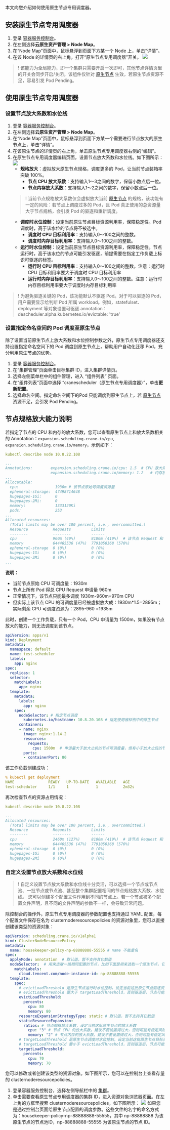 

本文向您介绍如何使用原生节点专用调度器。

## 安装原生节点专用调度器
1. 登录 [容器服务控制台](https://console.cloud.tencent.com/tke2/cluster?rid=8)。
2. 在左侧选择**云原生资产管理 > Node Map**。
3. 在“Node Map”页面中，鼠标悬浮到页面下方某一个 Node 上，单击“详情”。
4. 在该 Node 的详情页的右上角，打开“原生节点专用调度器”开关。
![](https://qcloudimg.tencent-cloud.cn/raw/4ba513112b247e1714ad149d2bc92b5c.png)

>!  该能力为全局能力，即一个集群只需要开启一次即可，其他节点详情页里的开关会同步开启/关闭。该组件仅针对 [原生节点](https://cloud.tencent.com/document/product/457/78197) 生效，若原生节点资源不足，容易引发 Pod Pending。

## 使用原生节点专用调度器

### 设置节点放大系数和水位线

1. 登录 [容器服务控制台](https://console.cloud.tencent.com/tke2/cluster?rid=8)。
2. 在左侧选择**云原生资产管理 > Node Map**。
3. 在“Node Map”页面中，鼠标悬浮到页面下方某一个需要进行节点放大的原生节点上，单击“详情”。
4. 在该原生节点的详情页的右上角，单击原生节点专用调度器右侧的“编辑”。
5. 在原生节点专用调度器编辑页面，设置节点放大系数和水位线。如下图所示：
![](https://qcloudimg.tencent-cloud.cn/raw/e524a2924da3cb0bd4e95090e64071a0.png)
	- **规格放大**：虚拟放大原生节点规格，调度更多的 Pod，让当前节点装箱率突破 100%。
		- **节点 CPU 放大系数**：支持输入1～3之间的数字，保留小数点后一位。
		- **节点内存放大系数**：支持输入1～2之间的数字，保留小数点后一位。
	>! 当前节点规格放大系数仅会虚拟放大当前 [原生节点](https://cloud.tencent.com/document/product/457/78197) 的规格，该功能有一定的风险：若节点上调度过多的 Pod，且 Pod 真正使用的总资源量大于节点规格，会引发 Pod 的驱逐和重新调度。
	- **调度时水位控制**：设定当前原生节点目标资源利用率，保障稳定性。Pod 调度时，高于该水位的节点将不被选中。
		- **调度时 CPU 目标利用率**：支持输入0～100之间的整数。
		- **调度时内存目标利用率**：支持输入0～100之间的整数。
	- **运行时水位控制**：设定当前原生节点目标资源利用率，保障稳定性。节点运行时，高于该水位的节点可能引发驱逐，前提需要在指定工作负载上标识可驱逐的标签。
		- **运行时 CPU 目标利用率**：支持输入0～100之间的整数。注意：运行时 CPU 目标利用率要大于调度时 CPU 目标利用率
		- **运行时内存目标利用率**：支持输入0～100之间的整数。注意：运行时内存目标利用率要大于调度时内存目标利用率
>! 为避免驱逐关键的 Pod，该功能默认不驱逐 Pod。对于可以驱逐的 Pod，用户需要显示给判断 Pod 所属 workload。例如，statefulset、deployment 等对象设置可驱逐 annotation：descheduler.alpha.kubernetes.io/evictable: 'true'

### 设置指定命名空间的 Pod 调度至原生节点

除了设置当前原生节点上放大系数和水位控制参数之外，原生节点专用调度器还支持设置指定命名空间下的 Pod 调度到原生节点上，帮助用户自动化迁移 Pod，充分利用原生节点的优势。

1. 登录 [容器服务控制台](https://console.cloud.tencent.com/tke2/cluster?rid=8)。
2. 在“集群管理”页面单击目标集群 ID，进入集群详情页。
3. 选择左侧菜单栏中的组件管理，进入 “组件列表” 页面。
4. 在“组件列表”页面中选择 “cranescheduler（原生节点专用调度器）”，单击**更新配置**。
5. 选择命名空间。指定命名空间下的Pod 只能调度到原生节点上，若 [原生节点](https://cloud.tencent.com/document/product/457/78197) 资源不足，会引发 Pod Pending。


## 节点规格放大能力说明

若指定了节点的 CPU 和内存的放大系数，您可以查看原生节点上和放大系数相关的 Annotation：`expansion.scheduling.crane.io/cpu`, `expansion.scheduling.crane.io/memory`，示例如下：

```yaml
kubectl describe node 10.8.22.108

...
Annotations:        expansion.scheduling.crane.io/cpu: 1.5	# CPU 放大系数
                    expansion.scheduling.crane.io/memory: 1.2	# 内存放大系数
...
Allocatable:
  cpu:                1930m	# 该节点原始可调度资源量
  ephemeral-storage:  47498714648
  hugepages-1Gi:      0
  hugepages-2Mi:      0
  memory:             1333120Ki
  pods:               253
...
Allocated resources:
  (Total limits may be over 100 percent, i.e., overcommitted.)
  Resource           Requests         Limits
  --------           --------         ------
  cpu                960m (49%)       8100m (419%)	# 该节点 Request 和 Limit 占用量
  memory             644465536 (47%)  7791050368 (570%)
  ephemeral-storage  0 (0%)           0 (0%)
  hugepages-1Gi      0 (0%)           0 (0%)
  hugepages-2Mi      0 (0%)           0 (0%)
...
```

**说明：**
- 当前节点原始 CPU 可调度量：1930m
- 节点上所有 Pod 得总 CPU Request 申请量 960m
- 正常情况下，该节点只能最多调度 1930m-960m=970m CPU
- 但实际上该节点 CPU 的可调度量已经被虚拟放大成：1930m*1.5=2895m；实际剩余 CPU 可调度资源为：2895-960 =1935m

此时，创建一个工作负载，只有一个 Pod，CPU 申请量为 1500m，如果没有节点放大的能力，则无法调度到该节点。

```yaml
apiVersion: apps/v1
kind: Deployment
metadata:
  namespace: default
  name: test-scheduler
  labels:
    app: nginx
spec:
  replicas: 1
  selector:
    matchLabels:
      app: nginx
  template:
    metadata:
      labels:
        app: nginx
    spec:
      nodeSelector:	# 指定节点调度
        kubernetes.io/hostname: 10.8.20.108	# 指定使用被样例中的原生节点
      containers:
      - name: nginx
        image: nginx:1.14.2
        resources:
          requests:
            cpu: 1500m	# 申请量大于放大之前的节点可调度量，但有小于放大之后的节点可调度量
        ports:
        - containerPort: 80
```

该工作负载创建成功：

```yaml
% kubectl get deployment 
NAME               READY   UP-TO-DATE   AVAILABLE   AGE
test-scheduler     1/1     1            1           2m32s

```

再次检查节点的资源占用情况：

```yaml
kubectl describe node 10.8.22.108

...
Allocated resources:
  (Total limits may be over 100 percent, i.e., overcommitted.)
  Resource           Requests         Limits
  --------           --------         ------
  cpu                2460m (127%)     8100m (419%)	# 该节点 Request 和 Limit 占用量。可以看到，Request 总和超过了节点原始可调度量，节点规格放大成功。
  memory             644465536 (47%)  7791050368 (570%)
  ephemeral-storage  0 (0%)           0 (0%)
  hugepages-1Gi      0 (0%)           0 (0%)
  hugepages-2Mi      0 (0%)           0 (0%)
```

### 自定义设置节点放大系数和水位线

>!   自定义设置节点放大系数和水位线十分灵活，可以选择一个节点或节点池、一批节点或节点池、甚至整个集群配置相同的节点规格放大系数、水位线。
您可以创建多个配置文件作用到不同的节点上。若一个节点被多个配置文件声明，且不同的文件声明的参数不一样，会导致异常问题。

除控制台的操作外，原生节点专用调度器的参数配置也支持通过 YAML 配置，每个配置文件保存在名为 clusternoderesourcepolicies 的资源对象里，您可以直接创建该类型的资源对象：
```yaml
apiVersion: scheduling.crane.io/v1alpha1
kind: ClusterNodeResourcePolicy
metadata:
  name: housekeeper-policy-np-88888888-55555 # name 不能重名
spec:
  applyMode: annotation	 # 默认值，暂不支持其它数值
  nodeSelector:	 # 用来选取一组相同配置的节点，比如下面是用来选取一个原生节点，它的 ID 是 np-88888888-55555。也可以使用一批节点共有的标签，实现批量节点的选择。
    matchLabels:
      cloud.tencent.com/node-instance-id: np-88888888-55555
  template:
    spec:
      # evictLoadThreshold 是原生节点运行时水位控制，设定当前这批原生节点驱逐资源利用率，保障稳定性。Pod 在原生节点上运行时，高于该水位的原生节点可能发生驱逐。为避免驱逐关键的 Pod，该功能默认不驱逐 Pod。对于可以驱逐的 Pod，用户需要显示给判断 Pod 所属 workload。例如，statefulset、deployment 等对象设置可驱逐 annotation：descheduler.alpha.kubernetes.io/evictable: 'true'。
      # evictLoadThreshold 要大于 targetLoadThreshold，否则驱逐后，节点可能持续被调度新的 Pod 导致抖动
      evictLoadThreshold: 
        percents:
          cpu: 80
          memory: 80
      resourceExpansionStrategyType: static # 默认值，暂不支持其它数值
      staticResourceExpansion:
        ratios: # 节点规格放大系数，设定当前这批原生节点的放大系数
          cpu: "3" # 节点 CPU 的放大系数。建议不要设置得过大，否则可能有稳定风险，控制台限制最大数值为3
          memory: "2" # 节点内存的放大系数。建议不要设置得过大，否则可能有稳定风险，控制台限制最大数值为3
      # targetLoadThreshold 是原生节点调度时水位控制，设定当前这批原生节点目标资源利用率，保障稳定性。Pod 调度时，高于该水位的原生节点将不被选中。
      # targetLoadThreshold 要小于 evictLoadThreshold，否则驱逐后，节点可能持续被调度新的 Pod 导致抖动
      targetLoadThreshold: 
        percents:
          cpu: 70
          memory: 70
```


您可以修改或者创建该类型的资源对象。如下图所示，您可以在控制台上查看存量的 clusternoderesourcepolicies。
1. 登录容器服务控制台，选择左侧导航栏中的 [集群](https://console.cloud.tencent.com/tke2/cluster)。
2. 单击需要查看原生节点专用调度器的集群 ID，进入资源对象浏览器页面。在左上角的方框里搜索 clusternoderesourcepolicies，如下图所示：
![](https://qcloudimg.tencent-cloud.cn/raw/538730d8c561de5ff7fb5a5ece6a6889.png)
如果您是通过控制台页面给原生节点配置的调度参数。这些文件的名字的命名方式为：housekeeper-policy-np-88888888-55555，其中 np-88888888 为该原生节点的节点池ID，np-88888888-55555 为该原生节点的节点 ID。
